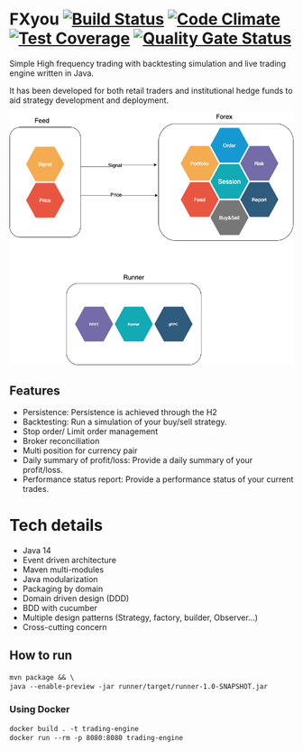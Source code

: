 # FXyou   [![Build Status](https://travis-ci.org/apssouza22/trading-system.svg?branch=master)](https://travis-ci.org/apssouza22/trading-system) [![Code Climate](https://codeclimate.com/github/apssouza22/trading-system.png)](https://codeclimate.com/github/apssouza22/trading-system) [![Test Coverage](https://api.codeclimate.com/v1/badges/d999a5f1311bd806b345/test_coverage)](https://codeclimate.com/github/apssouza22/trading-system/test_coverage) [![Quality Gate Status](https://sonarcloud.io/api/project_badges/measure?project=apssouza22_trading-system&metric=alert_status)](https://sonarcloud.io/dashboard?id=apssouza22_trading-system)
Simple High frequency trading with backtesting simulation and live trading engine written in Java.

It has been developed for both retail traders and institutional hedge funds to aid strategy development and deployment.

![Alt text](assets/trading-system.png?raw=true "Trading system")

## Features
* Persistence: Persistence is achieved through the H2
* Backtesting: Run a simulation of your buy/sell strategy.
* Stop order/ Limit order management
* Broker reconciliation
* Multi position for currency pair
* Daily summary of profit/loss: Provide a daily summary of your profit/loss.
* Performance status report: Provide a performance status of your current trades.

# Tech details
* Java 14
* Event driven architecture
* Maven multi-modules
* Java modularization
* Packaging by domain
* Domain driven design (DDD)
* BDD with cucumber
* Multiple design patterns (Strategy, factory, builder, Observer...)
* Cross-cutting concern

## How to run
```
mvn package && \
java --enable-preview -jar runner/target/runner-1.0-SNAPSHOT.jar
``` 

### Using Docker

```
docker build . -t trading-engine
docker run --rm -p 8080:8080 trading-engine
```

